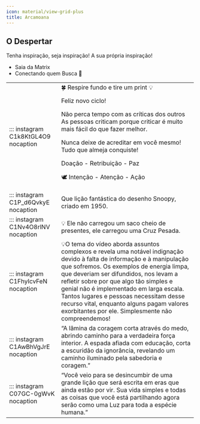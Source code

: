 ```yaml
---
icon: material/view-grid-plus
title: Arcamoana
---
```


## O Despertar

Tenha inspiração, seja inspiração! A sua própria inspiração! 

- Saia da Matrix
- Conectando quem Busca 🔮

<table>
<tr><td>::: instagram C1k8KtGL4O9 nocaption</td>
<td>
🍀 Respire fundo e tire um print 💡

Feliz novo ciclo!

Não perca tempo com as críticas dos outros
As pessoas criticam porque criticar é muito mais fácil do que fazer melhor.

Nunca deixe de acreditar em você mesmo!
Tudo que almeja conquiste!

Doação - Retribuição - Paz

🕊️ Intenção - Atenção - Ação
</td>
</tr>
<tr>
<td>::: instagram C1P_d6QvkyE nocaption</td>
<td>
Que lição fantástica do desenho Snoopy, criado em 1950.
</td>
</tr>
<tr>
<td>::: instagram C1Nv4O8rlNV nocaption</td>
<td>
💡 Ele não carregou um saco cheio de presentes, ele carregou uma Cruz Pesada.
</td>
</tr>
<tr>
<td>::: instagram C1FhyIcvFeN nocaption</td>
<td>
💡O tema do vídeo aborda assuntos complexos e revela uma notável indignação devido à falta de informação e à manipulação que sofremos. Os exemplos de energia limpa, que deveriam ser difundidos, nos levam a refletir sobre por que algo tão simples e genial não é implementado em larga escala. Tantos lugares e pessoas necessitam desse recurso vital, enquanto alguns pagam valores exorbitantes por ele. Simplesmente não compreendemos!
</td>
</tr>
<tr>
<td>::: instagram C1AwBhVgJrE nocaption</td>
<td>
“A lâmina da coragem corta através do medo, abrindo caminho para a verdadeira força interior.
A espada afiada com educação, corta a escuridão da ignorância, revelando um caminho iluminado pela sabedoria e coragem.”
</td>
</tr>
<tr>
<td>::: instagram C07GC-0gWvK nocaption</td>
<td>
“Você veio para se desincumbir de uma grande lição que será escrita em eras que ainda estão por vir. Sua vida simples e todas as coisas que você está partilhando agora serão como uma Luz para toda a espécie humana.”
</td>
</tr>
